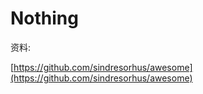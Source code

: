 # Nothing

资料:

[https://github.com/sindresorhus/awesome](https://github.com/sindresorhus/awesome)

